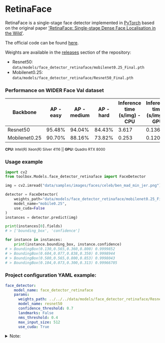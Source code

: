 # RetinaFace

RetinaFace is a single-stage face detector implemented in [PyTorch](https://pytorch.org/) based on the original paper ['RetinaFace: Single-stage Dense Face Localisation in the Wild'](https://arxiv.org/abs/1905.00641).

The official code can be found [here](https://github.com/biubug6/Pytorch_Retinaface).

Weights are available in the [releases](https://github.com/CommuniCityProject/communicity_toolbox/releases) section of the repository:
- Resnet50: ``data/models/face_detector_retinaface/mobilenet0.25_Final.pth``
- Mobilenet0.25: ``data/models/face_detector_retinaface/Resnet50_Final.pth``

### Performance on WIDER Face Val dataset

| Backbone | AP - easy | AP - medium | AP - hard | Inference time (s/img) - CPU | Inference time (s/img) - GPU|
|-|-|-|-|-|-|
| Resnet50 | 95.48% |94.04% | 84.43% | 3.617 | 0.136 |
| Mobilenet0.25 | 90.70% | 88.16% | 73.82% | 0.253 | 0.120 |

<sup>**CPU:** Intel(R) Xeon(R) Silver 4116 || **GPU:** Quadro RTX 8000</sup>

### Usage example

```python
import cv2
from toolbox.Models.face_detector_retinaface import FaceDetector

img = cv2.imread("data/samples/images/faces/celeb/ben_mad_min_jer.png")

detector = FaceDetector(
    weights_path="data/models/face_detector_retinaface/mobilenet0.25_Final.pth", 
    model_name="mobile0.25",
    use_cuda=False
)
instances = detector.predict(img)

print(instances[0].fields)
# > ['bounding_box', 'confidence']

for instance in instances:
    print(instance.bounding_box, instance.confidence)
# > BoundingBox(0.130,0.565,0.360,0.800) 0.9999852
# > BoundingBox(0.604,0.077,0.838,0.350) 0.9998944
# > BoundingBox(0.580,0.565,0.800,0.853) 0.9998043
# > BoundingBox(0.104,0.073,0.300,0.313) 0.99966705
```

### Project configuration YAML example:

```yaml
face_detector:
    model_name: face_detector_retinaface
    params:
      weights_path: ../../../data/models/face_detector_retinaface/Resnet50_Final.pth
      model_name: resnet50
      confidence_threshold: 0.7
      landmarks: False
      nms_threshold: 0.4
      max_input_size: 512
      use_cuda: True
```

<details>
<summary>Note:</summary>

The model may struggle to detect large faces since it was trained with anchors ranging from 16 to 512 pixels. To address this issue, use the parameter ``max_input_size`` to scale down larger images (e.g. ``512``). It can also be used to speed up inference.
    
</details>